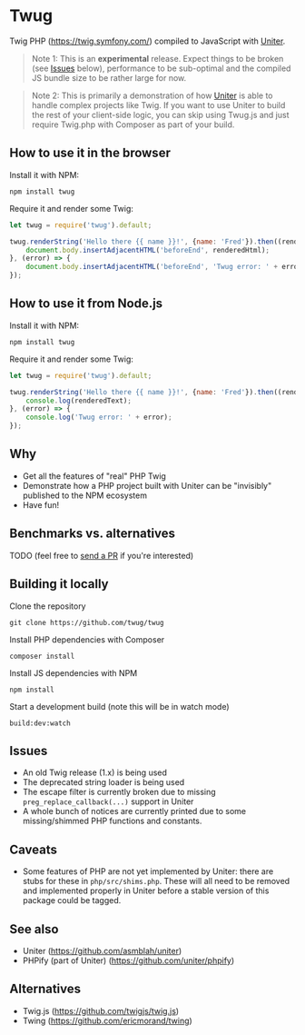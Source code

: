 # Twug

Twig PHP (https://twig.symfony.com/) compiled to JavaScript with [Uniter](http://asmblah.github.io/uniter/).

> Note 1: This is an **experimental** release. Expect things to be broken (see [Issues](#Issues) below),
performance to be sub-optimal and the compiled JS bundle size to be rather large for now.

> Note 2: This is primarily a demonstration of how [Uniter](http://asmblah.github.io/uniter/) is able to handle
complex projects like Twig. If you want to use Uniter to build the rest of your
client-side logic, you can skip using Twug.js and just require Twig.php with Composer
as part of your build.

## How to use it in the browser

Install it with NPM:
```shell
npm install twug
```

Require it and render some Twig:
```javascript
let twug = require('twug').default;

twug.renderString('Hello there {{ name }}!', {name: 'Fred'}).then((renderedHtml) => {
    document.body.insertAdjacentHTML('beforeEnd', renderedHtml);
}, (error) => {
    document.body.insertAdjacentHTML('beforeEnd', 'Twug error: ' + error);
});
```

## How to use it from Node.js

Install it with NPM:
```shell
npm install twug
```

Require it and render some Twig:
```javascript
let twug = require('twug').default;

twug.renderString('Hello there {{ name }}!', {name: 'Fred'}).then((renderedText) => {
    console.log(renderedText);
}, (error) => {
    console.log('Twug error: ' + error);
});
````

## Why

- Get all the features of "real" PHP Twig
- Demonstrate how a PHP project built with Uniter can be "invisibly" published to the NPM ecosystem
- Have fun!

## Benchmarks vs. alternatives

TODO (feel free to [send a PR](https://github.com/twug/twug/pulls) if you're interested)

## Building it locally

Clone the repository
```shell
git clone https://github.com/twug/twug
```

Install PHP dependencies with Composer
```shell
composer install
```

Install JS dependencies with NPM
```shell
npm install
```

Start a development build (note this will be in watch mode)
```shell
build:dev:watch
```

## Issues
- An old Twig release (1.x) is being used
- The deprecated string loader is being used
- The escape filter is currently broken due to missing `preg_replace_callback(...)`
  support in Uniter
- A whole bunch of notices are currently printed due to some missing/shimmed PHP functions
  and constants.

## Caveats
- Some features of PHP are not yet implemented by Uniter: there are stubs for these
  in `php/src/shims.php`. These will all need to be removed and implemented properly
  in Uniter before a stable version of this package could be tagged.

## See also
- Uniter (https://github.com/asmblah/uniter)
- PHPify (part of Uniter) (https://github.com/uniter/phpify)

## Alternatives
- Twig.js (https://github.com/twigjs/twig.js)
- Twing (https://github.com/ericmorand/twing)
